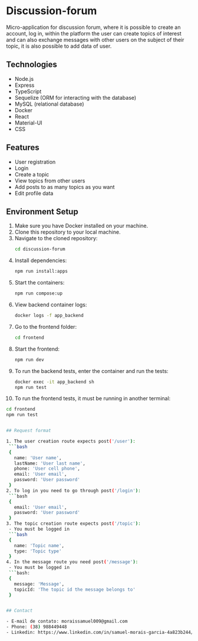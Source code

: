 # Discussion-forum

Micro-application for discussion forum, where it is possible to create an account, log in, within the platform the user can create topics of interest and can also exchange messages with other users on the subject of their topic, it is also possible to add data of user.


## Technologies
  - Node.js
  - Express
  - TypeScript
  - Sequelize (ORM for interacting with the database)
  - MySQL (relational database)
  - Docker
  - React
  - Material-UI
  - CSS

## Features
  - User registration
  - Login
  - Create a topic
  - View topics from other users
  - Add posts to as many topics as you want
  - Edit profile data

## Environment Setup

1. Make sure you have Docker installed on your machine.
2. Clone this repository to your local machine.
3. Navigate to the cloned repository:
   ```bash
   cd discussion-forum
4. Install dependencies:
   ```bash
   npm run install:apps
5. Start the containers:
   ```bash
   npm run compose:up
6. View backend container logs:
   ```bash
   docker logs -f app_backend
7. Go to the frontend folder:
   ```bash
   cd frontend
8. Start the frontend:
   ```bash
   npm run dev
9. To run the backend tests, enter the container and run the tests:
   ```bash
   docker exec -it app_backend sh
   npm run test
10. To run the frontend tests, it must be running in another terminal:
   ```bash
   cd frontend
   npm run test


## Request format

1. The user creation route expects post('/user'):
    ```bash
    {
      name: 'User name',
      lastName: 'User last name',
      phone: 'User cell phone',
      email: 'User email',
      password: 'User password'
    }
2. To log in you need to go through post('/login'):
    ```bash
    {
      email: 'User email',
      password: 'User password'
    }
3. The topic creation route expects post('/topic'):
    - You must be logged in
    ```bash
    {
      name: 'Topic name',
      type: 'Topic type'
    }
4. In the message route you need post('/message'):
    - You must be logged in
    ```bash:
    {
      message: 'Message',
      topicId: 'The topic id the message belongs to'
    }


## Contact

- E-mail de contato: moraissamuel009@gmail.com
- Phone: (38) 988449448
- Linkedin: https://www.linkedin.com/in/samuel-morais-garcia-4a823b244/
